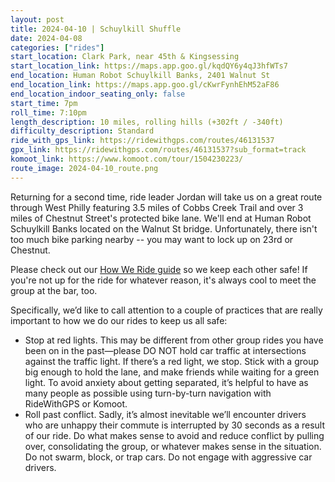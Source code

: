 ```yaml
---
layout: post
title: 2024-04-10 | Schuylkill Shuffle
date: 2024-04-08
categories: ["rides"]
start_location: Clark Park, near 45th & Kingsessing
start_location_link: https://maps.app.goo.gl/kqdQY6y4qJ3hfWTs7
end_location: Human Robot Schuylkill Banks, 2401 Walnut St
end_location_link: https://maps.app.goo.gl/cKwrFynhEhM52aF86
end_location_indoor_seating_only: false
start_time: 7pm
roll_time: 7:10pm
length_description: 10 miles, rolling hills (+302ft / -340ft)
difficulty_description: Standard
ride_with_gps_link: https://ridewithgps.com/routes/46131537
gpx_link: https://ridewithgps.com/routes/46131537?sub_format=track
komoot_link: https://www.komoot.com/tour/1504230223/
route_image: 2024-04-10_route.png
---
```


Returning for a second time, ride leader Jordan will take us on a great route through West Philly featuring 3.5 miles of Cobbs Creek Trail and over 3 miles of Chestnut Street's protected bike lane. We'll end at Human Robot Schuylkill Banks located on the Walnut St bridge. Unfortunately, there isn't too much bike parking nearby -- you may want to lock up on 23rd or Chestnut. 

Please check out our [How We Ride guide](https://wednightrides.org/how-we-ride/) so we keep each other safe! If you're not up for the ride for whatever reason, it's always cool to meet the group at the bar, too.

Specifically, we’d like to call attention to a couple of practices that are really important to how we do our rides to keep us all safe:
 
* Stop at red lights. This may be different from other group rides you have been on in the past—please DO NOT hold car traffic at intersections against the traffic light. If there’s a red light, we stop. Stick with a group big enough to hold the lane, and make friends while waiting for a green light. To avoid anxiety about getting separated, it’s helpful to have as many people as possible using turn-by-turn navigation with RideWithGPS or Komoot.
* Roll past conflict. Sadly, it’s almost inevitable we’ll encounter drivers who are unhappy their commute is interrupted by 30 seconds as a result of our ride. Do what makes sense to avoid and reduce conflict by pulling over, consolidating the group, or whatever makes sense in the situation. Do not swarm, block, or trap cars. Do not engage with aggressive car drivers.


